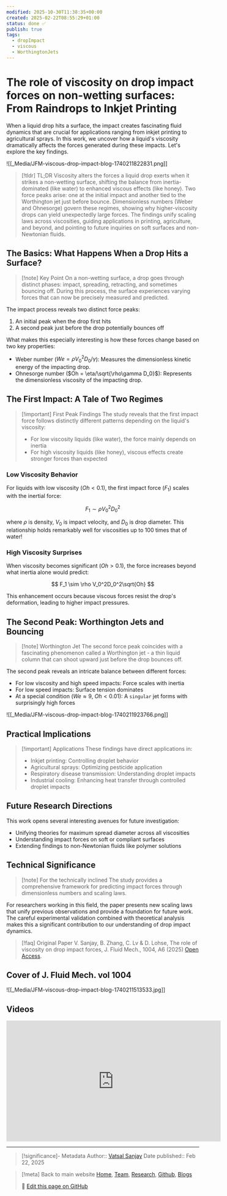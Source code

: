 ```yaml
---
modified: 2025-10-30T11:38:35+00:00
created: 2025-02-22T08:55:29+01:00
status: done ✅
publish: true
tags:
  - dropImpact
  - viscous
  - WorthingtonJets
---
```

# The role of viscosity on drop impact forces on non-wetting surfaces: From Raindrops to Inkjet Printing

When a liquid drop hits a surface, the impact creates fascinating fluid dynamics that are crucial for applications ranging from inkjet printing to agricultural sprays. In this work, we uncover how a liquid's viscosity dramatically affects the forces generated during these impacts. Let's explore the key findings.

![[_Media/JFM-viscous-drop-impact-blog-1740211822831.png]]

> [!tldr] TL;DR
> Viscosity alters the forces a liquid drop exerts when it strikes a non-wetting surface, shifting the balance from inertia-dominated (like water) to enhanced viscous effects (like honey). Two force peaks arise: one at the initial impact and another tied to the Worthington jet just before bounce. Dimensionless numbers (Weber and Ohnesorge) govern these regimes, showing why higher-viscosity drops can yield unexpectedly large forces. The findings unify scaling laws across viscosities, guiding applications in printing, agriculture, and beyond, and pointing to future inquiries on soft surfaces and non-Newtonian fluids.

## The Basics: What Happens When a Drop Hits a Surface?

> [!note] Key Point
> On a non-wetting surface, a drop goes through distinct phases: impact, spreading, retracting, and sometimes bouncing off. During this process, the surface experiences varying forces that can now be precisely measured and predicted.

The impact process reveals two distinct force peaks:
1. An initial peak when the drop first hits
2. A second peak just before the drop potentially bounces off

What makes this especially interesting is how these forces change based on two key properties:
- Weber number ($We = \rho V_0^2D_0/\gamma$): Measures the dimensionless kinetic energy of the impacting drop.
- Ohnesorge number ($Oh = \eta/\sqrt{\rho\gamma D_0}$): Represents the dimensionless viscosity of the impacting drop.

## The First Impact: A Tale of Two Regimes

> [!important] First Peak Findings
> The study reveals that the first impact force follows distinctly different patterns depending on the liquid's viscosity:
> - For low viscosity liquids (like water), the force mainly depends on inertia
> - For high viscosity liquids (like honey), viscous effects create stronger forces than expected

### Low Viscosity Behavior
For liquids with low viscosity ($Oh < 0.1$), the first impact force ($F_1$) scales with the inertial force:

$$
F_1 \sim \rho V_0^2D_0^2
$$

where $\rho$ is density, $V_0$ is impact velocity, and $D_0$ is drop diameter. This relationship holds remarkably well for viscosities up to 100 times that of water!
### High Viscosity Surprises
When viscosity becomes significant ($Oh > 0.1$), the force increases beyond what inertia alone would predict:

$$
F_1 \sim \rho V_0^2D_0^2\sqrt{Oh}
$$

This enhancement occurs because viscous forces resist the drop's deformation, leading to higher impact pressures.

## The Second Peak: Worthington Jets and Bouncing

> [!note] Worthington Jet
> The second force peak coincides with a fascinating phenomenon called a Worthington jet - a thin liquid column that can shoot upward just before the drop bounces off.

The second peak reveals an intricate balance between different forces:
- For low viscosity and high speed impacts: Force scales with inertia
- For low speed impacts: Surface tension dominates
- At a special condition ($We \approx 9$, $Oh < 0.01$): A `singular` jet forms with surprisingly high forces

![[_Media/JFM-viscous-drop-impact-blog-1740211923766.png]]
## Practical Implications

> [!important] Applications
> These findings have direct applications in:
> - Inkjet printing: Controlling droplet behavior
> - Agricultural sprays: Optimizing pesticide application
> - Respiratory disease transmission: Understanding droplet impacts
> - Industrial cooling: Enhancing heat transfer through controlled droplet impacts

## Future Research Directions

This work opens several interesting avenues for future investigation:
- Unifying theories for maximum spread diameter across all viscosities
- Understanding impact forces on soft or compliant surfaces
- Extending findings to non-Newtonian fluids like polymer solutions

## Technical Significance

> [!note] For the technically inclined
> The study provides a comprehensive framework for predicting impact forces through dimensionless numbers and scaling laws.

For researchers working in this field, the paper presents new scaling laws that unify previous observations and provide a foundation for future work. The careful experimental validation combined with theoretical analysis makes this a significant contribution to our understanding of drop impact dynamics.

> [!faq] Original Paper
> V. Sanjay, B. Zhang, C. Lv & D. Lohse, The role of viscosity on drop impact forces, J. Fluid Mech., 1004, A6 (2025) [Open Access](https://doi.org/10.1017/jfm.2024.982). 

## Cover of J. Fluid Mech. vol 1004

![[_Media/JFM-viscous-drop-impact-blog-1740211513533.jpg]]

## Videos

<div style="text-align: center;">
    <iframe width="560" height="315" src="https://www.youtube-nocookie.com/embed/videoseries?si=QMxaPdi_C66h2dC4&amp;list=PLf5C5HCrvhLH8BwyeMSusdvyFmQYGP2qt" 
        title="YouTube video player" frameborder="0" 
        allow="accelerometer; autoplay; clipboard-write; encrypted-media; gyroscope; picture-in-picture; web-share" 
        referrerpolicy="strict-origin-when-cross-origin" allowfullscreen>
    </iframe>
</div>

---

> [!significance]- Metadata
> Author:: [Vatsal Sanjay](https://vatsalsanjay.com)
> Date published:: Feb 22, 2025

> [!meta] Back to main website
> [Home](https://comphy-lab.org/), [Team](https://comphy-lab.org/team), [Research](https://comphy-lab.org/research), [Github](https://github.com/comphy-lab), [Blogs](https://blogs.comphy-lab.org)
>
> 📝 [Edit this page on GitHub](https://github.com/comphy-lab/CoMPhy-Lab-Blogs/blob/main/Blog/2025-JFM-viscous-drop-impact.md)